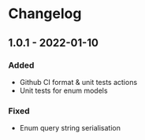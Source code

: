 # Changelog

## 1.0.1 - 2022-01-10

### Added
- Github CI format & unit tests actions
- Unit tests for enum models

### Fixed
- Enum query string serialisation
